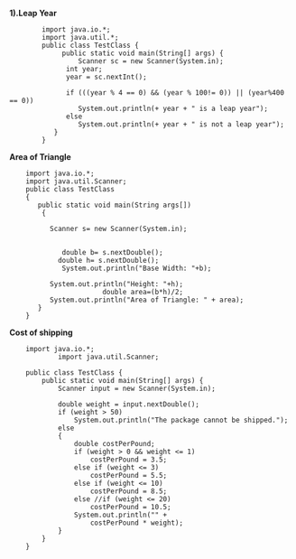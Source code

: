   **1).Leap Year**

            import java.io.*;
            import java.util.*;
            public class TestClass {
                 public static void main(String[] args) { 
                     Scanner sc = new Scanner(System.in);
                  int year;
                  year = sc.nextInt();

                  if (((year % 4 == 0) && (year % 100!= 0)) || (year%400 == 0))
                     System.out.println(+ year + " is a leap year");
                  else
                     System.out.println(+ year + " is not a leap year");
               }
            }

**Area of Triangle**
            
        import java.io.*;
        import java.util.Scanner;
        public class TestClass
        {
           public static void main(String args[]) 
            {   

              Scanner s= new Scanner(System.in);


                 double b= s.nextDouble();
                double h= s.nextDouble();
                 System.out.println("Base Width: "+b);

              System.out.println("Height: "+h);
                           double area=(b*h)/2;
              System.out.println("Area of Triangle: " + area);      
           }
        }

**Cost of shipping**

        import java.io.*;
                import java.util.Scanner;

        public class TestClass {
            public static void main(String[] args) {
                Scanner input = new Scanner(System.in);

                double weight = input.nextDouble();
                if (weight > 50)
                    System.out.println("The package cannot be shipped.");
                else
                {
                    double costPerPound; 
                    if (weight > 0 && weight <= 1)
                        costPerPound = 3.5;
                    else if (weight <= 3)
                        costPerPound = 5.5;
                    else if (weight <= 10)
                        costPerPound = 8.5;
                    else //if (weight <= 20)
                        costPerPound = 10.5;
                    System.out.println("" +
                        costPerPound * weight);
                }
            }
        }
	
